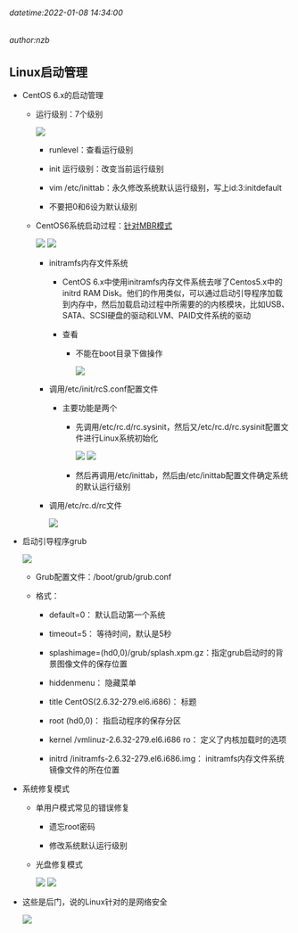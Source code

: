 ###### datetime:2022-01-08 14:34:00

###### author:nzb

## Linux启动管理

* CentOS 6.x的启动管理

    * 运行级别：7个级别

      ![](../res/56eeb988-8d5c-4b94-8f47-319811deabf7-5771924.jpg)
        * runlevel：查看运行级别

        * init 运行级别：改变当前运行级别

        * vim /etc/inittab：永久修改系统默认运行级别，写上id:3:initdefault

        * 不要把0和6设为默认级别

    * CentOS6系统启动过程：[针对MBR模式](https://www.bilibili.com/video/av18156598/?p=103)

      ![](../res/2cc00e24-eb55-424f-b3b0-b207789b5599-5771924.jpg)
      ![](../res/d33c3eea-08c1-47e3-bb37-a5fb01fddad0-5771924.jpg)
        * initramfs内存文件系统

            * CentOS 6.x中使用initramfs内存文件系统去嗲了Centos5.x中的initrd RAM
              Disk。他们的作用类似，可以通过启动引导程序加载到内存中，然后加载启动过程中所需要的的内核模块，比如USB、SATA、SCSI硬盘的驱动和LVM、PAID文件系统的驱动

            * 查看

                * 不能在boot目录下做操作

                  ![](../res/ab454e28-2ac6-4bd5-a274-dfd5b7a816c1-5771924.jpg)

        * 调用/etc/init/rcS.conf配置文件

            * 主要功能是两个

                * 先调用/etc/rc.d/rc.sysinit，然后又/etc/rc.d/rc.sysinit配置文件进行Linux系统初始化

                  ![](../res/998bdd33-2da0-4265-9e41-1d3d1f9c8ab5-5771924.jpg)
                  ![](../res/ad53d37b-45f5-4b08-9602-fa9eaa438d48-5771924.jpg)

                * 然后再调用/etc/inittab，然后由/etc/inittab配置文件确定系统的默认运行级别

        * 调用/etc/rc.d/rc文件

          ![](../res/79e534d2-793d-4991-ba6e-64868604a78b-5771924.jpg)

* 启动引导程序grub

  ![](../res/7ca8d232-0f54-4c48-a473-7cb45f2cb94c-5771924.jpg)
    * Grub配置文件：/boot/grub/grub.conf

    * 格式：

        * default=0： 默认启动第一个系统

        * timeout=5： 等待时间，默认是5秒

        * splashimage=(hd0,0)/grub/splash.xpm.gz：指定grub启动时的背景图像文件的保存位置

        * hiddenmenu： 隐藏菜单

        * title CentOS(2.6.32-279.el6.i686)： 标题

        * root (hd0,0)： 指启动程序的保存分区

        * kernel /vmlinuz-2.6.32-279.el6.i686 ro： 定义了内核加载时的选项

        * initrd /initramfs-2.6.32-279.el6.i686.img： initramfs内存文件系统镜像文件的所在位置

* 系统修复模式

    * 单用户模式常见的错误修复

        * 遗忘root密码

        * 修改系统默认运行级别

    * 光盘修复模式

      ![](../res/429c9637-52cd-4ed4-b652-0b99e6121d47-5771924.jpg)
      ![](../res/d002cc40-cf1d-42c6-9197-e41eaecbd373-5771924.jpg)

* 这些是后门，说的Linux针对的是网络安全

  ![](../res/bee16181-fa92-45fa-a188-6b4839c3a411-5771924.jpg)